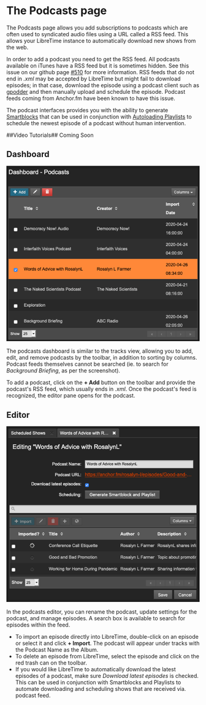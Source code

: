 # The Podcasts page

The Podcasts page allows you add subscriptions to podcasts which are often used to syndicated audio files using a URL called a RSS feed. This allows your LibreTime instance to automatically download new shows from the web.

In order to add a podcast you need to get the RSS feed. All podcasts available on iTunes have a RSS feed but it is sometimes hidden. See this issue on our github page [#510](https://github.com/LibreTime/libretime/issues/510) for more information. RSS feeds that do not end in *.xml* may be accepted by LibreTime but might fail to download episodes; in that case, download the episode using a podcast client such as [gpodder](https://gpodder.github.io/) and then manually upload and schedule the episode. Podcast feeds coming from Anchor.fm have been known to have this issue.

The podcast interfaces provides you with the ability to generate [Smartblocks](../smartblocks) that can be used in conjunction with [Autoloading Playlists](../calendar/#autoloading-playlist) to schedule the newest episode of a podcast without human intervention.

##Video Tutorials##
Coming Soon

Dashboard
----------------------

![](static/Podcasts_Dashboard.png)

The podcasts dashboard is similar to the tracks view, allowing you to add, edit, and remove
podcasts by the toolbar, in addition to sorting by columns. Podcast feeds themselves cannot be searched (ie. to
  search for _Background Briefing_, as per the screenshot).

To add a podcast, click on the **+ Add** button on the toolbar and provide the podcast's RSS feed, which usually ends in *.xml*.
Once the podcast's feed is recognized, the editor pane opens for the podcast.

Editor
-------------------

![](static/Podcasts_Editor.png)

In the podcasts editor, you can rename the podcast, update settings for the podcast, and manage episodes.
A search box is available to search for episodes within the feed.

- To import an episode directly into LibreTime, double-click on an episode or select it and click **+ Import**. The podcast will appear under tracks with the Podcast Name as the Album.
- To delete an episode from LibreTime, select the episode and click on the red trash can on the toolbar.
- If you would like LibreTime to automatically download the latest episodes of a podcast, make sure *Download latest episodes* is checked. This can be used in conjunction with Smartblocks and Playlists to automate downloading and scheduling shows that are received via. podcast feed.
